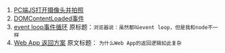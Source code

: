 1. [PC端JS打开摄像头并拍照](https://github.com/sansanshow/fe-notes/wiki/PC端JS打开摄像头并拍照)
2. [DOMContentLoaded事件](https://github.com/sansanshow/fe-notes/wiki/DOMContentLoaded%E4%BA%8B%E4%BB%B6)
3. [event loop事件循环](https://juejin.im/post/5b0ab722f265da0dbd7a646f) 原标题：`浏览器说：虽然都叫event loop，但是我和node不一样`
4. [Web App 返回方案](http://louiszhai.github.io/2017/02/24/back/) 原文标题： `为什么Web App的返回逻辑如此复杂`